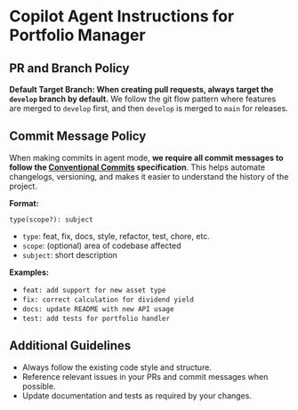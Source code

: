 # Copilot Agent Instructions for Portfolio Manager

## PR and Branch Policy

**Default Target Branch: When creating pull requests, always target the `develop` branch by default.** We follow the git flow pattern where features are merged to `develop` first, and then `develop` is merged to `main` for releases.

## Commit Message Policy

When making commits in agent mode, **we require all commit messages to follow the [Conventional Commits](https://www.conventionalcommits.org/) specification**. This helps automate changelogs, versioning, and makes it easier to understand the history of the project.

**Format:**

```
type(scope?): subject
```

- `type`: feat, fix, docs, style, refactor, test, chore, etc.
- `scope`: (optional) area of codebase affected
- `subject`: short description

**Examples:**

- `feat: add support for new asset type`
- `fix: correct calculation for dividend yield`
- `docs: update README with new API usage`
- `test: add tests for portfolio handler`

## Additional Guidelines

- Always follow the existing code style and structure.
- Reference relevant issues in your PRs and commit messages when possible.
- Update documentation and tests as required by your changes.
